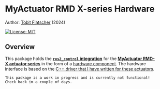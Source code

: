 # MyActuator RMD X-series Hardware

Author: [Tobit Flatscher](https://github.com/2b-t) (2024)

[![License: MIT](https://img.shields.io/badge/License-MIT-yellow.svg)](https://opensource.org/licenses/MIT)



## Overview
This package holds the [**`ros2_control` integration**](https://control.ros.org/humble/index.html) for the [**MyActuator RMD-X actuator series**](https://www.myactuator.com/rmd-x) in the form of a [hardware component](https://control.ros.org/master/doc/ros2_control/hardware_interface/doc/hardware_components_userdoc.html). The hardware interface is based on the [C++ driver that I have written for these actuators](https://github.com/2b-t/myactuator_rmd).

```
This package is a work in progress and is currently not functional!
Check back in a couple of days.
```

